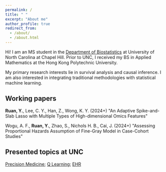 ```yaml
---
permalink: /
title: " "
excerpt: "About me"
author_profile: true
redirect_from: 
  - /about/
  - /about.html
---
```


Hi! I am an MS student in the [Department of Biostatistics](https://sph.unc.edu/bios/biostatistics/) at University of North Carolina at Chapel Hill. Prior to UNC, I received my BS in Applied Mathematics at the Hong Kong Polytechnic University.

My primary research interests lie in survival analysis and causal inference. I am also interested in integrating traditional methodologies with statistical machine learning.  



## Working papers

**Ruan, Y.**, Lee, C. Y., Han, Z., Wong, K. Y. (2024+) "An Adaptive Spike-and-Slab Lasso with Multiple Types of High-dimensional Omics Features"


Wogu, A. F., **Ruan, Y.**, Zhao, S., Nichols H. B., Cai, J. (2024+) "Assessing Proportional Hazards Assumption of Fine-Gray Model in Case-Cohort Studies"




## Presented topics at UNC

[Precision Medicine](/files/PHAIR_Precision_Medicine.pdf); [Q Learning](/files/PHAIR_Intro_Q_Learning.pdf); [EHR](/files/PHAIR_Intro_EHR.pdf)

 
